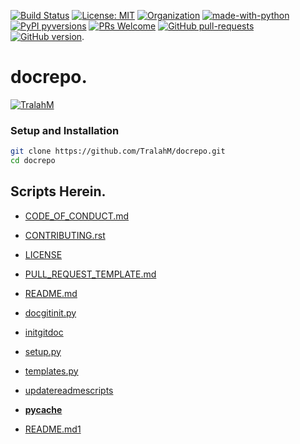 
[![Build Status](https://travis-ci.com/TralahM/docrepo.svg?branch=master)](https://travis-ci.com/TralahM/docrepo)
[![License: MIT](https://img.shields.io/badge/License-MIT-red.svg)](https://opensource.org/licenses/MIT)
[![Organization](https://img.shields.io/badge/Org-TralahTek-blue.svg)](https://github.com/TralahTek)
[![made-with-python](https://img.shields.io/badge/Made%20with-Python-1f425f.svg)](https://www.python.org/)
[![PyPI pyversions](https://img.shields.io/pypi/pyversions/ansicolortags.svg)](https://pypi.python.org/pypi/ansicolortags/)
[![PRs Welcome](https://img.shields.io/badge/PRs-welcome-brightgreen.svg?style=flat-square)](https://github.com/TralahM/pull/)
[![GitHub pull-requests](https://img.shields.io/github/issues-pr/Naereen/StrapDown.js.svg)](https://gitHub.com/TralahM/docrepo/pull/)
[![GitHub version](https://badge.fury.io/gh/Naereen%2FStrapDown.js.svg)](https://github.com/TralahM/docrepo).

# docrepo.


[![TralahM](https://img.shields.io/badge/Author-TralahM-cyan.svg?style=for-the-badge)](https://github.com/TralahM)

### Setup and Installation

```Bash
git clone https://github.com/TralahM/docrepo.git
cd docrepo
```

## Scripts Herein.

* [CODE_OF_CONDUCT.md](https://github.com/docrepo/TralahM/blob/master/CODE_OF_CONDUCT.md)

* [CONTRIBUTING.rst](https://github.com/docrepo/TralahM/blob/master/CONTRIBUTING.rst)

* [LICENSE](https://github.com/docrepo/TralahM/blob/master/LICENSE)

* [PULL_REQUEST_TEMPLATE.md](https://github.com/docrepo/TralahM/blob/master/PULL_REQUEST_TEMPLATE.md)

* [README.md](https://github.com/docrepo/TralahM/blob/master/README.md)

* [docgitinit.py](https://github.com/docrepo/TralahM/blob/master/docgitinit.py)

* [initgitdoc](https://github.com/docrepo/TralahM/blob/master/initgitdoc)

* [setup.py](https://github.com/docrepo/TralahM/blob/master/setup.py)

* [templates.py](https://github.com/docrepo/TralahM/blob/master/templates.py)

* [updatereadmescripts](https://github.com/docrepo/TralahM/blob/master/updatereadmescripts)

* [__pycache__](https://github.com/docrepo/TralahM/blob/master/__pycache__)

* [README.md1](https://github.com/docrepo/TralahM/blob/master/README.md1)